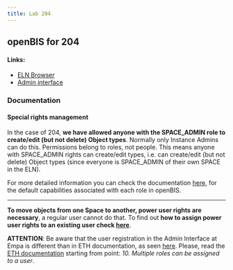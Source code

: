 ```yaml
---
title: Lab 204
---
```


## openBIS for 204

#### Links:
- [ELN Browser](https://openbis-empa-lab204.ethz.ch/)
- [Admin interface](https://openbis-empa-lab204.ethz.ch/openbis/webapp/openbis-ng-ui)

### Documentation

#### Special rights management

In the case of 204, **we have allowed anyone with the SPACE_ADMIN role to create/edit (but not delete) Object types**.
Normally only Instance Admins can do this.
Permissions belong to roles, not people.
This means anyone with SPACE_ADMIN rights can create/edit types, i.e. can create/edit (but not delete) Object types (since everyone is SPACE_ADMIN of their own SPACE in the ELN).

For more detailed information you can check the documentation [here](https://openbis.readthedocs.io/en/latest/system-documentation/configuration/optional-application-server-configuration.html#changing-the-capability-role-map), for the default capabilities associated with each role in openBIS. 

---

**To move objects from one Space to another, power user rights are necessary**, a regular user cannot do that.
To find out **how to assign power user rights to an existing user check [here](https://openbis.readthedocs.io/en/latest/user-documentation/general-admin-users/admins-documentation/user-registration.html#register-users-from-the-admin-ui)**.

**ATTENTION**: Be aware that the user registration in the Admin Interface at Empa is different than in ETH documentation, as seen [here](/documentation/openbis/empa-specific/for_admins/add_user).
Please, read the [ETH documentation](https://openbis.readthedocs.io/en/latest/user-documentation/general-admin-users/admins-documentation/user-registration.html#register-users-from-the-admin-ui) starting from point: _10. Multiple roles can be assigned to a user_.
